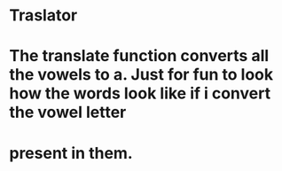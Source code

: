 # Traslator
# The translate function converts all the vowels to a. Just for fun to look how the words look like if i convert the vowel letter
# present in them.


